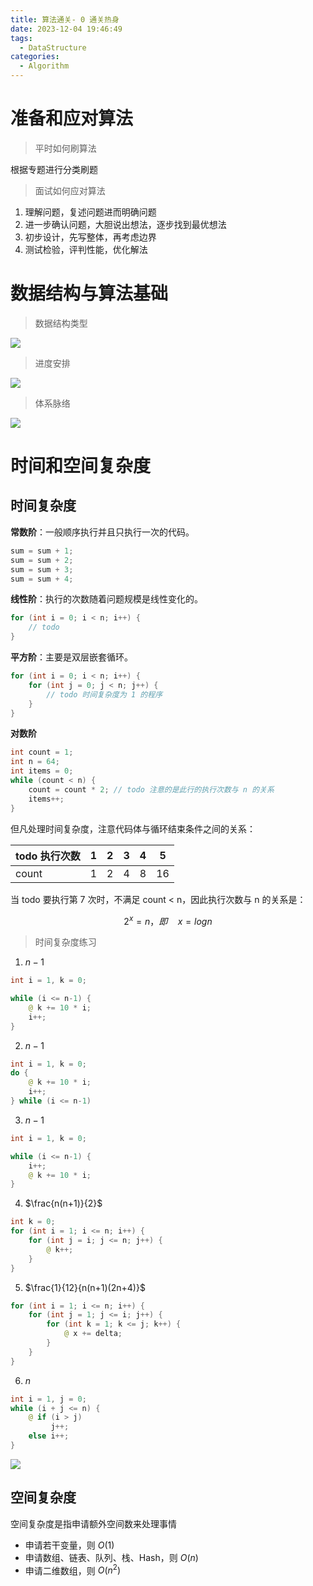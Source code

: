 ```yaml
---
title: 算法通关- 0 通关热身
date: 2023-12-04 19:46:49
tags: 
  - DataStructure
categories: 
  - Algorithm
---
```


# 准备和应对算法

> 平时如何刷算法

根据专题进行分类刷题

> 面试如何应对算法

1. 理解问题，复述问题进而明确问题
2. 进一步确认问题，大胆说出想法，逐步找到最优想法
3. 初步设计，先写整体，再考虑边界
4. 测试检验，评判性能，优化解法

# 数据结构与算法基础

> 数据结构类型 

![](https://cyan-images.oss-cn-shanghai.aliyuncs.com/images/algorithm-20230213-118.png)

> 进度安排

![](https://cyan-images.oss-cn-shanghai.aliyuncs.com/images/algorithm-20230213-119.png)

> 体系脉络

![](https://cyan-images.oss-cn-shanghai.aliyuncs.com/images/algorithm-20230213-120.png)


# 时间和空间复杂度

## 时间复杂度

**常数阶**：一般顺序执行并且只执行一次的代码。

```java
sum = sum + 1;
sum = sum + 2;
sum = sum + 3;
sum = sum + 4;
```

**线性阶**：执行的次数随着问题规模是线性变化的。

```java
for (int i = 0; i < n; i++) {
    // todo
}
```
**平方阶**：主要是双层嵌套循环。

```java
for (int i = 0; i < n; i++) {
    for (int j = 0; j < n; j++) {
        // todo 时间复杂度为 1 的程序
    }
}
```
**对数阶** 

```java
int count = 1;
int n = 64;
int items = 0;
while (count < n) {
    count = count * 2; // todo 注意的是此行的执行次数与 n 的关系
    items++;
}
```
但凡处理时间复杂度，注意代码体与循环结束条件之间的关系：

| todo 执行次数 | 1    | 2    | 3    | 4    | 5    |
| ------------- | ---- | ---- | ---- | ---- | ---- |
| count         | 1    | 2    | 4    | 8    | 16   |

当 todo 要执行第 7 次时，不满足 count < n，因此执行次数与 n 的关系是：

$$
2^x=n，即\quad x= logn
$$

> 时间复杂度练习

1. $n-1$
```java
int i = 1, k = 0;

while (i <= n-1) {
    @ k += 10 * i;
    i++;
}
```

2. $n-1$
```java
int i = 1, k = 0;
do {
    @ k += 10 * i;
    i++;
} while (i <= n-1)
```

3. $n-1$
```java
int i = 1, k = 0;

while (i <= n-1) {
    i++;
    @ k += 10 * i;
}
```

4. $\frac{n(n+1)}{2}$
```java
int k = 0;
for (int i = 1; i <= n; i++) {
    for (int j = i; j <= n; j++) {
        @ k++;
    }
}
```

5. $\frac{1}{12}{n(n+1)(2n+4)}$
```java
for (int i = 1; i <= n; i++) {
    for (int j = 1; j <= i; j++) {
        for (int k = 1; k <= j; k++) {
            @ x += delta;
        }
    }
}
```

6. $n$
```java
int i = 1, j = 0;
while (i + j <= n) {
    @ if (i > j) 
         j++;
    else i++;
}
```
![](https://cyan-images.oss-cn-shanghai.aliyuncs.com/images/algorithm-20230213-121.png)


## 空间复杂度

空间复杂度是指申请额外空间数来处理事情

* 申请若干变量，则 $O(1)$
* 申请数组、链表、队列、栈、Hash，则 $O(n)$
* 申请二维数组，则 $O(n^2)$